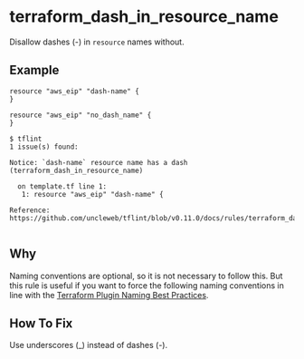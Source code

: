 # terraform_dash_in_resource_name

Disallow dashes (-) in `resource` names without.

## Example

```hcl
resource "aws_eip" "dash-name" {
}

resource "aws_eip" "no_dash_name" {
}
```

```
$ tflint
1 issue(s) found:

Notice: `dash-name` resource name has a dash (terraform_dash_in_resource_name)

  on template.tf line 1:
   1: resource "aws_eip" "dash-name" {

Reference: https://github.com/uncleweb/tflint/blob/v0.11.0/docs/rules/terraform_dash_in_resource_name.md
 
```

## Why

Naming conventions are optional, so it is not necessary to follow this. But this rule is useful if you want to force the following naming conventions in line with the [Terraform Plugin Naming Best Practices](https://www.terraform.io/docs/extend/best-practices/naming.html).

## How To Fix

Use underscores (_) instead of dashes (-).
